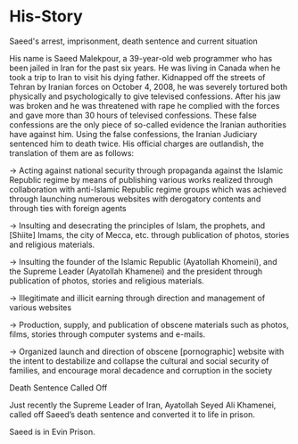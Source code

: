 His-Story
=========

Saeed's arrest, imprisonment, death sentence and current situation 

His name is Saeed Malekpour, a 39-year-old web programmer who has been jailed in Iran for the past six years. He was living in Canada when he took a trip to Iran to visit his dying father. Kidnapped off the streets of Tehran by Iranian forces on October 4, 2008, he was severely tortured both physically and psychologically to give televised confessions. After his jaw was broken and he was threatened with rape he complied with the forces and gave more than 30 hours of televised confessions. These false confessions are the only piece of so-called evidence the Iranian authorities have against him. Using the false confessions, the Iranian Judiciary sentenced him to death twice. His official charges are outlandish, the translation of them are as follows:

→ Acting against national security through propaganda against the Islamic Republic regime  by means of publishing various works realized through collaboration with anti-Islamic Republic regime groups which was achieved through launching numerous websites with derogatory contents and through ties with foreign agents

→ Insulting and desecrating the principles of  Islam, the prophets, and [Shiite] Imams, the city of Mecca, etc. through publication of photos, stories and religious materials.

→ Insulting the founder of the Islamic Republic (Ayatollah Khomeini), and the Supreme Leader (Ayatollah Khamenei) and the president through publication of photos, stories and religious materials.

→ Illegitimate and illicit earning through direction and management of various websites

→ Production, supply, and publication of obscene materials such as photos, films, stories through computer systems and e-mails.  

→ Organized launch and direction of obscene [pornographic] website with the intent to destabilize and collapse the cultural and social security of families, and encourage moral decadence and corruption in the society


Death Sentence Called Off


Just recently the Supreme Leader of Iran, Ayatollah Seyed Ali Khamenei, called off Saeed’s death sentence and converted it to life in prison.

Saeed is in Evin Prison.
